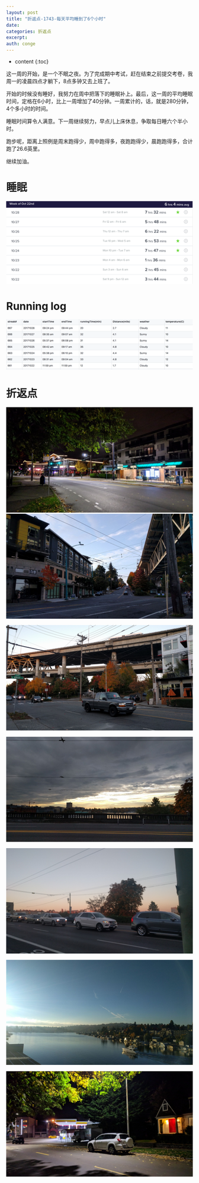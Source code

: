 ```yaml
---
layout: post
title: "折返点-1743-每天平均睡到了6个小时"
date:
categories: 折返点
excerpt:
auth: conge
---
```

* content
{:toc}

这一周的开始，是一个不眠之夜。为了完成期中考试，赶在结束之前提交考卷，我周一的凌晨四点才躺下，8点多钟又去上班了。

开始的时候没有睡好，我努力在周中把落下的睡眠补上。最后，这一周的平均睡眠时间，定格在6小时，比上一周增加了40分钟。一周累计的，话，就是280分钟，4个多小时的时间。 

睡眠时间算令人满意。下一周继续努力，早点儿上床休息，争取每日睡六个半小时。

跑步呢，距离上照例是周末跑得少，周中跑得多，夜跑跑得少，晨跑跑得多，合计跑了26.6英里。

继续加油。


# 睡眠

![Week 43 睡眠记录](/assets/images/折返点/118382-c91863bb0ce9f82c.png)

# Running log

![Running log Week 43, 2017](/assets/images/折返点/118382-cb1a6db939dbae9a.png)

# 折返点

![20171022.jpg](/assets/images/折返点/118382-628d219bb30e6f7d.jpg)
![20171023.jpg](/assets/images/折返点/118382-2f57bdbd4241d0b4.jpg)

![20171024.jpg](/assets/images/折返点/118382-0642cd69a0c89ccf.jpg)

![20171025.jpg](/assets/images/折返点/118382-b40754b71c4577db.jpg)

![20171026.jpg](/assets/images/折返点/118382-1848a4b176e45821.jpg)

![20171027.jpg](/assets/images/折返点/118382-8fecc370d1d0b17e.jpg)

![20171028.jpg](/assets/images/折返点/118382-d53b63d65c96d1e8.jpg)
